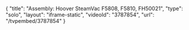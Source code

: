 {
    "title": "Assembly: Hoover SteamVac F5808, F5810, FH50021",
    "type": "solo",
    "layout": "iframe-static",
    "videoId": "3787854",
    "url": "\/tvpembed\/3787854"
}